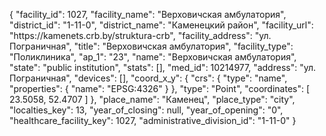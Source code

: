 {
    "facility_id": 1027,
    "facility_name": "Верховичская амбулатория",
    "district_id": "1-11-0",
    "district_name": "Каменецкий район",
    "facility_url": "https:\/\/kamenets.crb.by\/struktura-crb",
    "facility_address": "ул. Пограничная",
    "title": "Верховичская амбулатория",
    "facility_type": "Поликлиника",
    "ap_1": "23",
    "name": "Верховичская амбулатория",
    "state": "public institution",
    "stats": [],
    "med_id": 10214977,
    "address": "ул. Пограничная",
    "devices": [],
    "coord_x_y": {
        "crs": {
            "type": "name",
            "properties": {
                "name": "EPSG:4326"
            }
        },
        "type": "Point",
        "coordinates": [
            23.5058,
            52.4707
        ]
    },
    "place_name": "Каменец",
    "place_type": "city",
    "localties_key": 13,
    "year_of_closing": null,
    "year_of_opening": "0",
    "healthcare_facility_key": 1027,
    "administrative_division_id": "1-11-0"
}